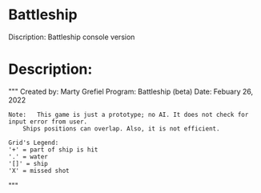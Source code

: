 # Battleship
Discription: Battleship console version

# Description:
""" 
	Created by: Marty Grefiel
	Program: Battleship (beta)
	Date: Febuary 26, 2022

	Note:	This game is just a prototype; no AI. It does not check for input error from user.
		Ships positions can overlap. Also, it is not efficient.
	
	Grid's Legend:
	'+' = part of ship is hit
	'.' = water
	'[]' = ship
	'X' = missed shot
"""